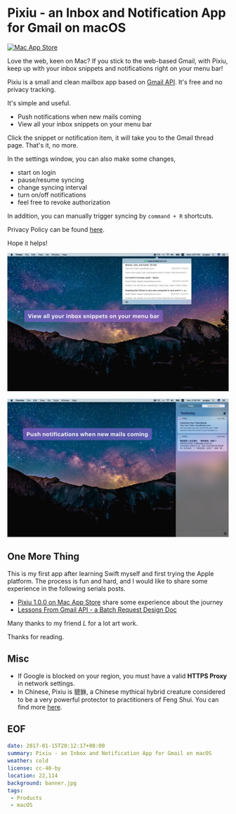 Pixiu - an Inbox and Notification App for Gmail on macOS
===
[![Mac App Store](https://devimages.apple.com.edgekey.net/app-store/marketing/guidelines/mac/images/badge-download-on-the-mac-app-store.svg)](https://geo.itunes.apple.com/app/id1195433805)

Love the web, keen on Mac? If you stick to the web-based Gmail, with Pixiu, keep up with your inbox snippets and notifications right on your menu bar!

Pixiu is a small and clean mailbox app based on [Gmail API][gmail-api]. It's free and no privacy tracking.

It's simple and useful.

- Push notifications when new mails coming
- View all your inbox snippets on your menu bar

Click the snippet or notification item, it will take you to the Gmail thread page. That's it, no more.

In the settings window, you can also make some changes,

- start on login
- pause/resume syncing
- change syncing interval
- turn on/off notifications
- feel free to revoke authorization

In addition, you can manually trigger syncing by `command + R` shortcuts.

Privacy Policy can be found [here](privacy).

Hope it helps!

![](inbox.jpg?imageView2/2/w/1024/format/jpg)

![](notification.jpg?imageView2/2/w/1024/format/jpg)

## One More Thing
This is my first app after learning Swift myself and first trying the Apple platform. The process is fun and hard, and I would like to share some experience in the following serials posts.

- [Pixiu 1.0.0 on Mac App Store](/articles/2017/pixiu-1.0.0-on-mac-app-store/) share some experience about the journey
- [Lessons From Gmail API - a Batch Request Design Doc](/articles/2017/lessons-from-gmail-api-a-batch-request-design-doc)

Many thanks to my friend *L* for a lot art work.

Thanks for reading.

## Misc
- If Google is blocked on your region, you must have a valid **HTTPS Proxy** in network settings. 
- In Chinese, Pixiu is 貔貅, a Chinese mythical hybrid creature considered to be a very powerful protector to practitioners of Feng Shui. You can find more [here][pixiu].

## EOF
 ```yaml
date: 2017-01-15T20:12:17+08:00
summary: Pixiu - an Inbox and Notification App for Gmail on macOS
weather: cold
license: cc-40-by
location: 22,114
background: banner.jpg
tags:
  - Products
  - macOS
```

[gmail-api]: https://developers.google.com/gmail/api/
[pixiu]: https://en.wikipedia.org/wiki/Pixiu
